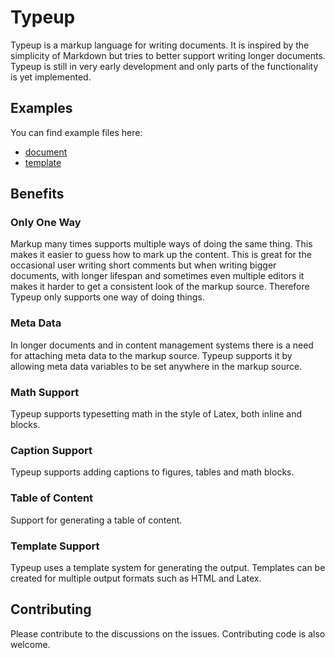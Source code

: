 # Typeup

Typeup is a markup language for writing documents. It is inspired by the simplicity of Markdown
but tries to better support writing longer documents. Typeup is still in very early development
and only parts of the functionality is yet implemented.

## Examples
You can find example files here:
* [document](docs/document.tup)
* [template](dacs/templates/document.json)

## Benefits

### Only One Way
Markup many times supports multiple ways of doing the same thing. This makes it easier to guess
how to mark up the content. This is great for the occasional user writing short comments but
when writing bigger documents, with longer lifespan and sometimes even multiple editors it makes
it harder to get a consistent look of the markup source. Therefore Typeup only supports one way
of doing things.

### Meta Data
In longer documents and in content management systems there is a need for attaching meta data to
the markup source. Typeup supports it by allowing meta data variables to be set anywhere in the
markup source.

### Math Support
Typeup supports typesetting math in the style of Latex, both inline and blocks.

### Caption Support
Typeup supports adding captions to figures, tables and math blocks.

### Table of Content
Support for generating a table of content.

### Template Support
Typeup uses a template system for generating the output. Templates can be created for multiple
output formats such as HTML and Latex.

## Contributing
Please contribute to the discussions on the issues. Contributing code is also welcome.
